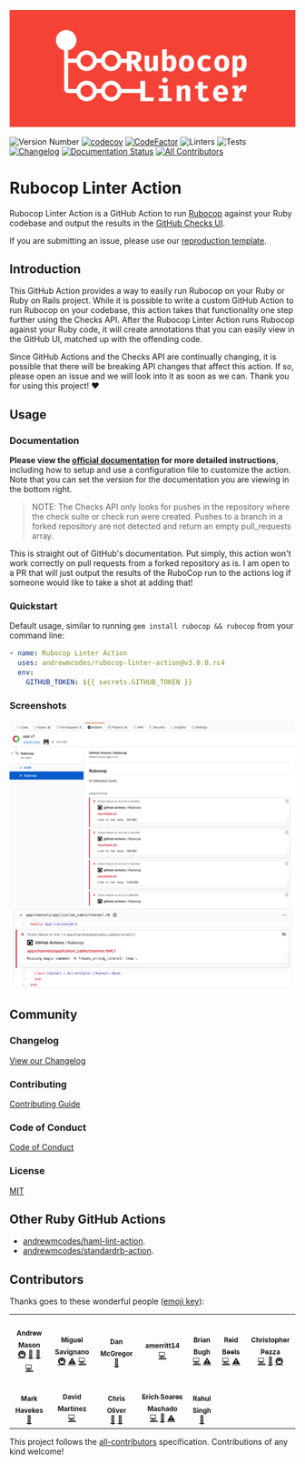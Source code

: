 <!-- Variables -->

<!-- Files -->
[changelog]: /CHANGELOG.md
[coc]: /CODE_OF_CONDUCT.md
[contributing]: /CONTRIBUTING.md
[license]: /LICENSE.md
<!-- Images -->
[image1]: /screenshots/check-overview.png
[image2]: /screenshots/file-annotation.png
[logo]: /screenshots/rubocop-linter-action.png

<!-- End Variables -->

![Rubocop Linter Action][logo]

![Version Number](https://img.shields.io/static/v1?label=Version&message=v3.0.0.rc4&color=blue)
[![codecov](https://codecov.io/gh/andrewmcodes/rubocop-linter-action/branch/master/graph/badge.svg)](https://codecov.io/gh/andrewmcodes/rubocop-linter-action)
[![CodeFactor](https://www.codefactor.io/repository/github/andrewmcodes/rubocop-linter-action/badge)](https://www.codefactor.io/repository/github/andrewmcodes/rubocop-linter-action)
![Linters](https://github.com/andrewmcodes/rubocop-linter-action/workflows/Linters/badge.svg)
![Tests](https://github.com/andrewmcodes/rubocop-linter-action/workflows/Test/badge.svg)
[![Changelog](https://github.com/andrewmcodes/rubocop-linter-action/workflows/Changelog/badge.svg)][changelog]
[![Documentation Status](https://readthedocs.org/projects/rubocop-linter-action/badge/?version=latest)](https://rubocop-linter-action.readthedocs.io/en/latest/?badge=latest)
[![All Contributors](https://img.shields.io/badge/all_contributors-8-orange.svg?style=flat-square)](#contributors)

# Rubocop Linter Action

Rubocop Linter Action is a GitHub Action to run [Rubocop](https://github.com/rubocop-hq/rubocop) against your Ruby codebase and output the results in the [GitHub Checks UI](https://developer.github.com/changes/2018-05-07-new-checks-api-public-beta/).

If you are submitting an issue, please use our [reproduction template](https://github.com/handcars/rubocop-linter-action-reproduction-template).

## Introduction

This GitHub Action provides a way to easily run Rubocop on your Ruby or Ruby on Rails project. While it is possible to write a custom GitHub Action to run Rubocop on your codebase, this action takes that functionality one step further using the Checks API. After the Rubocop Linter Action runs Rubocop against your Ruby code, it will create annotations that you can easily view in the GitHub UI, matched up with the offending code.

Since GitHub Actions and the Checks API are continually changing, it is possible that there will be breaking API changes that affect this action. If so, please open an issue and we will look into it as soon as we can. Thank you for using this project! :heart:

## Usage

### Documentation

**Please view the [official documentation](https://rubocop-linter-action.readthedocs.io) for more detailed instructions**, including how to setup and use a configuration file to customize the action. Note that you can set the version for the documentation you are viewing in the bottom right.

> NOTE: The Checks API only looks for pushes in the repository where the check suite or check run were created. Pushes to a branch in a forked repository are not detected and return an empty pull_requests array.

This is straight out of GitHub's documentation. Put simply, this action won't work correctly on pull requests from a forked repository as is. I am open to a PR that will just output the results of the RuboCop run to the actions log if someone would like to take a shot at adding that!

### Quickstart

Default usage, similar to running `gem install rubocop && rubocop` from your command line:

```yaml
- name: Rubocop Linter Action
  uses: andrewmcodes/rubocop-linter-action@v3.0.0.rc4
  env:
    GITHUB_TOKEN: ${{ secrets.GITHUB_TOKEN }}
```

### Screenshots

![Rubocop Linter Checks Overview][image1]
![Rubocop Linter File Annotation][image2]

## Community

### Changelog

[View our Changelog][changelog]

### Contributing

[Contributing Guide][contributing]

### Code of Conduct

[Code of Conduct][coc]

### License

[MIT][license]

## Other Ruby GitHub Actions

- [andrewmcodes/haml-lint-action](https://github.com/andrewmcodes/haml-lint-action).
- [andrewmcodes/standardrb-action](https://github.com/andrewmcodes/standardrb-action).

## Contributors

Thanks goes to these wonderful people ([emoji key](https://allcontributors.org/docs/en/emoji-key)):

<!-- ALL-CONTRIBUTORS-LIST:START - Do not remove or modify this section -->
<!-- prettier-ignore-start -->
<!-- markdownlint-disable -->
<table>
  <tr>
    <td align="center"><a href="https://www.andrewmason.me/"><img src="https://avatars1.githubusercontent.com/u/18423853?v=4" width="100px;" alt=""/><br /><sub><b>Andrew Mason</b></sub></a><br /><a href="#infra-andrewmcodes" title="Infrastructure (Hosting, Build-Tools, etc)">🚇</a> <a href="https://github.com/andrewmcodes/rubocop-linter-action/pulls?q=is%3Apr+reviewed-by%3Aandrewmcodes" title="Reviewed Pull Requests">👀</a> <a href="https://github.com/andrewmcodes/rubocop-linter-action/commits?author=andrewmcodes" title="Documentation">📖</a> <a href="https://github.com/andrewmcodes/rubocop-linter-action/commits?author=andrewmcodes" title="Code">💻</a></td>
    <td align="center"><a href="https://github.com/MiguelSavignano"><img src="https://avatars3.githubusercontent.com/u/6641863?v=4" width="100px;" alt=""/><br /><sub><b>Miguel Savignano</b></sub></a><br /><a href="#infra-MiguelSavignano" title="Infrastructure (Hosting, Build-Tools, etc)">🚇</a> <a href="https://github.com/andrewmcodes/rubocop-linter-action/commits?author=MiguelSavignano" title="Tests">⚠️</a> <a href="https://github.com/andrewmcodes/rubocop-linter-action/commits?author=MiguelSavignano" title="Code">💻</a></td>
    <td align="center"><a href="https://github.com/mcgregordan"><img src="https://avatars0.githubusercontent.com/u/17787076?v=4" width="100px;" alt=""/><br /><sub><b>Dan McGregor</b></sub></a><br /><a href="https://github.com/andrewmcodes/rubocop-linter-action/commits?author=mcgregordan" title="Documentation">📖</a></td>
    <td align="center"><a href="https://github.com/amerritt14"><img src="https://avatars3.githubusercontent.com/u/16766681?v=4" width="100px;" alt=""/><br /><sub><b>amerritt14</b></sub></a><br /><a href="https://github.com/andrewmcodes/rubocop-linter-action/commits?author=amerritt14" title="Code">💻</a></td>
    <td align="center"><a href="https://github.com/bbugh"><img src="https://avatars3.githubusercontent.com/u/438465?v=4" width="100px;" alt=""/><br /><sub><b>Brian Bugh</b></sub></a><br /><a href="https://github.com/andrewmcodes/rubocop-linter-action/commits?author=bbugh" title="Code">💻</a> <a href="https://github.com/andrewmcodes/rubocop-linter-action/commits?author=bbugh" title="Tests">⚠️</a></td>
    <td align="center"><a href="http://reidbeels.com"><img src="https://avatars2.githubusercontent.com/u/13192?v=4" width="100px;" alt=""/><br /><sub><b>Reid Beels</b></sub></a><br /><a href="https://github.com/andrewmcodes/rubocop-linter-action/commits?author=reidab" title="Code">💻</a> <a href="https://github.com/andrewmcodes/rubocop-linter-action/commits?author=reidab" title="Tests">⚠️</a></td>
    <td align="center"><a href="http://www.chris-pezza.com"><img src="https://avatars3.githubusercontent.com/u/5841177?v=4" width="100px;" alt=""/><br /><sub><b>Christopher Pezza</b></sub></a><br /><a href="https://github.com/andrewmcodes/rubocop-linter-action/commits?author=chiefpansancolt" title="Code">💻</a> <a href="https://github.com/andrewmcodes/rubocop-linter-action/commits?author=chiefpansancolt" title="Documentation">📖</a> <a href="#infra-chiefpansancolt" title="Infrastructure (Hosting, Build-Tools, etc)">🚇</a></td>
  </tr>
  <tr>
    <td align="center"><a href="https://github.com/InteNs"><img src="https://avatars1.githubusercontent.com/u/6474105?v=4" width="100px;" alt=""/><br /><sub><b>Mark Havekes</b></sub></a><br /><a href="https://github.com/andrewmcodes/rubocop-linter-action/issues?q=author%3AInteNs" title="Bug reports">🐛</a></td>
    <td align="center"><a href="http://www.hackerdude.com"><img src="https://avatars3.githubusercontent.com/u/30315?v=4" width="100px;" alt=""/><br /><sub><b>David Martinez</b></sub></a><br /><a href="https://github.com/andrewmcodes/rubocop-linter-action/commits?author=hackerdude" title="Code">💻</a></td>
    <td align="center"><a href="http://gorails.com"><img src="https://avatars1.githubusercontent.com/u/67093?v=4" width="100px;" alt=""/><br /><sub><b>Chris Oliver</b></sub></a><br /><a href="https://github.com/andrewmcodes/rubocop-linter-action/pulls?q=is%3Apr+reviewed-by%3Aexcid3" title="Reviewed Pull Requests">👀</a> <a href="#ideas-excid3" title="Ideas, Planning, & Feedback">🤔</a></td>
    <td align="center"><a href="https://github.com/erichmachado"><img src="https://avatars0.githubusercontent.com/u/613422?v=4" width="100px;" alt=""/><br /><sub><b>Erich Soares Machado</b></sub></a><br /><a href="https://github.com/andrewmcodes/rubocop-linter-action/commits?author=erichmachado" title="Code">💻</a> <a href="https://github.com/andrewmcodes/rubocop-linter-action/issues?q=author%3Aerichmachado" title="Bug reports">🐛</a> <a href="https://github.com/andrewmcodes/rubocop-linter-action/commits?author=erichmachado" title="Tests">⚠️</a></td>
    <td align="center"><a href="https://github.com/seerahulsingh"><img src="https://avatars1.githubusercontent.com/u/4716928?v=4" width="100px;" alt=""/><br /><sub><b>Rahul Singh</b></sub></a><br /><a href="https://github.com/andrewmcodes/rubocop-linter-action/issues?q=author%3Aseerahulsingh" title="Bug reports">🐛</a></td>
  </tr>
</table>

<!-- markdownlint-enable -->
<!-- prettier-ignore-end -->
<!-- ALL-CONTRIBUTORS-LIST:END -->

This project follows the [all-contributors](https://github.com/all-contributors/all-contributors) specification. Contributions of any kind welcome!
